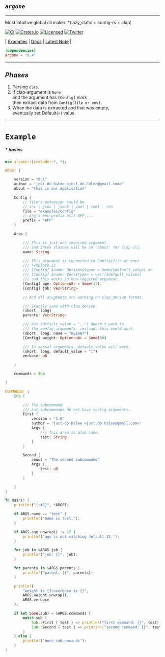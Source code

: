## ***`argone`***

---

Most intuitive global cli maker. *(lazy_static + config-rs + clap)


[![CI][ci-badge]][ci-url]
[![Crates.io][crates-badge]][crates-url]
[![Licensed][license-badge]][license-url]
[![Twitter][twitter-badge]][twitter-url]

[ci-badge]: https://github.com/just-do-halee/argone/actions/workflows/rust.yml/badge.svg
[crates-badge]: https://img.shields.io/crates/v/argone.svg?labelColor=383636
[license-badge]: https://img.shields.io/crates/l/argone?labelColor=383636
[twitter-badge]: https://img.shields.io/twitter/follow/do_halee?style=flat&logo=twitter&color=4a4646&labelColor=333131&label=just-do-halee

[ci-url]: https://github.com/just-do-halee/argone/actions
[twitter-url]: https://twitter.com/do_halee
[crates-url]: https://crates.io/crates/argone
[license-url]: https://github.com/just-do-halee/argone
| [Examples](https://github.com/just-do-halee/argone/tree/main/examples) | [Docs](https://docs.rs/argone) | [Latest Note](https://github.com/just-do-halee/argone/blob/main/CHANGELOG.md) | 

```toml
[dependencies]
argone = "0.4"
```

---

## *Phases*

1. Parsing `clap`.
2. If clap-argument is `None`<br>and the argument has `[Config]` mark<br>then extract data from `Config(file or env)`.
3. When the data is extracted and that was empty,<br>eventually set Default(=) value.

---

# `Example`
##### * ***basics***
```rust
use argone::{prelude::*, *};

ARGS! {

    version = "0.1"
    author = "just-do-halee <just.do.halee@gmail.com>"
    about = "this is our application"

    Config {
        // file's extension could be
        // ini | json | json5 | yaml | toml | ron
        file = "examples/Config"
        // arg's env-prefix ex:) APP_...
        prefix = "APP"
    }

    Args {

        /// This is just one required argument.
        /// and three slashes will be an 'about' for clap cli.
        name: String

        /// This argument is connected to Config(file or env).
        /// Template is
        /// [Config] $name: Option<$type> = Some($default_value) or
        /// [Config] $name: Vec<$type> = vec![$default_values]
        /// and this works in non-required argument.
        [Config] age: Option<u8> = Some(12),
        [Config] job: Vec<String>

        // And all arugments are working on clap_derive format.

        /// Exactly same with clap_derive.
        (short, long)
        parents: Vec<String>

        /// But (default_value = "..") doesn't work to
        /// the config arguments. instead, this would work.
        (short, long, name = "WEIGHT")
        [Config] weight: Option<u8> = Some(50)

        /// In normal arguments, default_value will work.
        (short, long, default_value = "1")
        verbose: u8

    }

    commands = Sub

}

COMMANDS! {
    Sub {

        /// The subcommand
        /// but subcommands do not have config arguments.
        First {
            version = "1.0"
            author = "just-do-halee <just.do.halee@gmail.com>"
            Args {
                /// This area is also same.
                test: String
            }
        }

        Second {
            about = "The second subcommand"
            Args {
                test: u8
            }
        }

    }
}

fn main() {
    println!("{:#?}", *ARGS);

    if ARGS.name == "test" {
        println!("name is test.");
    }

    if ARGS.age.unwrap() != 12 {
        println!("age is not matching default 12.");
    }

    for job in &ARGS.job {
        println!("job: {}", job);
    }

    for parents in &ARGS.parents {
        println!("parent: {}", parents);
    }

    println!(
        "weight is {}\nverbose is {}",
        ARGS.weight.unwrap(),
        ARGS.verbose
    );

    if let Some(sub) = &ARGS.commands {
        match sub {
            Sub::First { test } => println!("first command: {}", test),
            Sub::Second { test } => println!("second command: {}", test),
        }
    } else {
        println!("none subcommands");
    }
}
```

